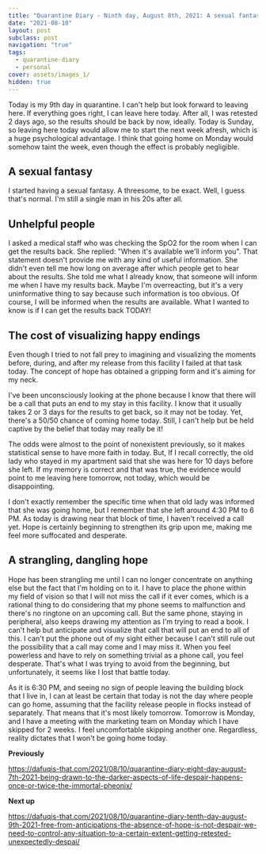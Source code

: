 ```yaml
---
title: "Quarantine Diary - Ninth day, August 8th, 2021: A sexual fantasy, unhelpful people, the cost of visualizing happy endings, a strangling dangling hope"
date: "2021-08-10"
layout: post
subclass: post
navigation: "true"
tags:
  - quarantine-diary
  - personal
cover: assets/images_1/
hidden: true
---
```


Today is my 9th day in quarantine. I can't help but look forward to leaving here. If everything goes right, I can leave here today. After all, I was retested 2 days ago, so the results should be back by now, ideally. Today is Sunday, so leaving here today would allow me to start the next week afresh, which is a huge psychological advantage. I think that going home on Monday would somehow taint the week, even though the effect is probably negligible.

## A sexual fantasy

I started having a sexual fantasy. A threesome, to be exact. Well, I guess that's normal. I'm still a single man in his 20s after all.

## Unhelpful people

I asked a medical staff who was checking the SpO2 for the room when I can get the results back. She replied: "When it's available we'll inform you". That statement doesn't provide me with any kind of useful information. She didn't even tell me how long on average after which people get to hear about the results. She told me what I already know, that someone will inform me when I have my results back. Maybe I'm overreacting, but it's a very uninformative thing to say because such information is too obvious. Of course, I will be informed when the results are available. What I wanted to know is if I can get the results back TODAY!

## The cost of visualizing happy endings

Even though I tried to not fall prey to imagining and visualizing the moments before, during, and after my release from this facility I failed at that task today. The concept of hope has obtained a gripping form and it's aiming for my neck.

I've been unconsciously looking at the phone because I know that there will be a call that puts an end to my stay in this facility. I know that it usually takes 2 or 3 days for the results to get back, so it may not be today. Yet, there's a 50/50 chance of coming home today. Still, I can't help but be held captive by the belief that today may really be it!

The odds were almost to the point of nonexistent previously, so it makes statistical sense to have more faith in today. But, If I recall correctly, the old lady who stayed in my apartment said that she was here for 10 days before she left. If my memory is correct and that was true, the evidence would point to me leaving here tomorrow, not today, which would be disappointing.

I don't exactly remember the specific time when that old lady was informed that she was going home, but I remember that she left around 4:30 PM to 6 PM. As today is drawing near that block of time, I haven't received a call yet. Hope is certainly beginning to strengthen its grip upon me, making me feel more suffocated and desperate.

## A strangling, dangling hope

Hope has been strangling me until I can no longer concentrate on anything else but the fact that I'm holding on to it. I have to place the phone within my field of vision so that I will not miss the call if it ever comes, which is a rational thing to do considering that my phone seems to malfunction and there's no ringtone on an upcoming call. But the same phone, staying in peripheral, also keeps drawing my attention as I'm trying to read a book. I can't help but anticipate and visualize that call that will put an end to all of this. I can't put the phone out of my sight either because I can't still rule out the possibility that a call may come and I may miss it. When you feel powerless and have to rely on something trivial as a phone call, you feel desperate. That's what I was trying to avoid from the beginning, but unfortunately, it seems like I lost that battle today.

As it is 6:30 PM, and seeing no sign of people leaving the building block that I live in, I can at least be certain that today is not the day where people can go home, assuming that the facility release people in flocks instead of separately. That means that it's most likely tomorrow. Tomorrow is Monday, and I have a meeting with the marketing team on Monday which I have skipped for 2 weeks. I feel uncomfortable skipping another one. Regardless, reality dictates that I won't be going home today.

**Previously**

https://dafuqis-that.com/2021/08/10/quarantine-diary-eight-day-august-7th-2021-being-drawn-to-the-darker-aspects-of-life-despair-happens-once-or-twice-the-immortal-pheonix/

**Next up**

https://dafuqis-that.com/2021/08/10/quarantine-diary-tenth-day-august-9th-2021-free-from-anticipations-the-absence-of-hope-is-not-despair-we-need-to-control-any-situation-to-a-certain-extent-getting-retested-unexpectedly-despai/
